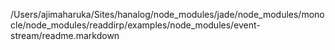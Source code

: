 /Users/ajimaharuka/Sites/hanalog/node_modules/jade/node_modules/monocle/node_modules/readdirp/examples/node_modules/event-stream/readme.markdown